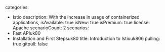 categories:
  - Istio
description:
  With the increase in usage of containerized applications,
isAvailable: true
isNew: true
isPremium: true
license: Apache
scenarioCount: 2
scenarios:
  - Fast APIuk80
  - Installation and First Stepsuk80
title: Introduction to Istiouk806
pulling: true
gitpull: false
